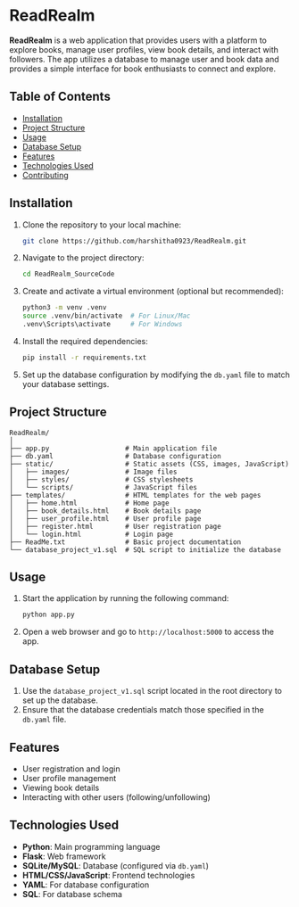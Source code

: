 
# ReadRealm

**ReadRealm** is a web application that provides users with a platform to explore books, manage user profiles, view book details, and interact with followers. The app utilizes a database to manage user and book data and provides a simple interface for book enthusiasts to connect and explore.

## Table of Contents

- [Installation](#installation)
- [Project Structure](#project-structure)
- [Usage](#usage)
- [Database Setup](#database-setup)
- [Features](#features)
- [Technologies Used](#technologies-used)
- [Contributing](#contributing)

## Installation

1. Clone the repository to your local machine:

   ```bash
   git clone https://github.com/harshitha0923/ReadRealm.git
   ```

2. Navigate to the project directory:

   ```bash
   cd ReadRealm_SourceCode
   ```

3. Create and activate a virtual environment (optional but recommended):

   ```bash
   python3 -m venv .venv
   source .venv/bin/activate  # For Linux/Mac
   .venv\Scripts\activate     # For Windows
   ```

4. Install the required dependencies:

   ```bash
   pip install -r requirements.txt
   ```

5. Set up the database configuration by modifying the `db.yaml` file to match your database settings.

## Project Structure

```
ReadRealm/
│
├── app.py                   # Main application file
├── db.yaml                  # Database configuration
├── static/                  # Static assets (CSS, images, JavaScript)
│   ├── images/              # Image files
│   ├── styles/              # CSS stylesheets
│   └── scripts/             # JavaScript files
├── templates/               # HTML templates for the web pages
│   ├── home.html            # Home page
│   ├── book_details.html    # Book details page
│   ├── user_profile.html    # User profile page
│   ├── register.html        # User registration page
│   └── login.html           # Login page
├── ReadMe.txt               # Basic project documentation
└── database_project_v1.sql  # SQL script to initialize the database
```

## Usage

1. Start the application by running the following command:

   ```bash
   python app.py
   ```

2. Open a web browser and go to `http://localhost:5000` to access the app.

## Database Setup

1. Use the `database_project_v1.sql` script located in the root directory to set up the database.
2. Ensure that the database credentials match those specified in the `db.yaml` file.

## Features

- User registration and login
- User profile management
- Viewing book details
- Interacting with other users (following/unfollowing)

## Technologies Used

- **Python**: Main programming language
- **Flask**: Web framework
- **SQLite/MySQL**: Database (configured via `db.yaml`)
- **HTML/CSS/JavaScript**: Frontend technologies
- **YAML**: For database configuration
- **SQL**: For database schema
